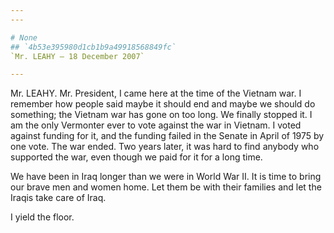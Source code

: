 ```yaml
---
---

# None
## `4b53e395980d1cb1b9a49918568849fc`
`Mr. LEAHY — 18 December 2007`

---
```



Mr. LEAHY. Mr. President, I came here at the time of the Vietnam war. 
I remember how people said maybe it should end and maybe we should do 
something; the Vietnam war has gone on too long. We finally stopped it. 
I am the only Vermonter ever to vote against the war in Vietnam. I 
voted against funding for it, and the funding failed in the Senate in 
April of 1975 by one vote. The war ended. Two years later, it was hard 
to find anybody who supported the war, even though we paid for it for a 
long time.

We have been in Iraq longer than we were in World War II. It is time 
to bring our brave men and women home. Let them be with their families 
and let the Iraqis take care of Iraq.

I yield the floor.